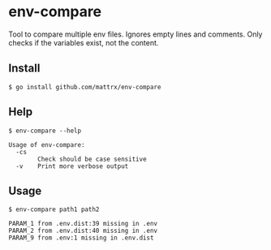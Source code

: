 # env-compare

Tool to compare multiple env files. Ignores empty lines and comments. Only checks if the variables exist, not the content.

## Install
```
$ go install github.com/mattrx/env-compare
```

## Help
```
$ env-compare --help

Usage of env-compare:
  -cs
    	Check should be case sensitive
  -v	Print more verbose output
```

## Usage
```
$ env-compare path1 path2

PARAM_1 from .env.dist:39 missing in .env
PARAM_2 from .env.dist:40 missing in .env
PARAM_9 from .env:1 missing in .env.dist
```
